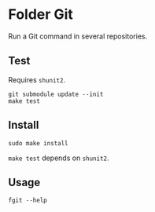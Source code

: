 Folder Git
==========

Run a Git command in several repositories.

Test
----

Requires `shunit2`.

    git submodule update --init
    make test

Install
-------

    sudo make install

`make test` depends on `shunit2`.

Usage
-----

    fgit --help
